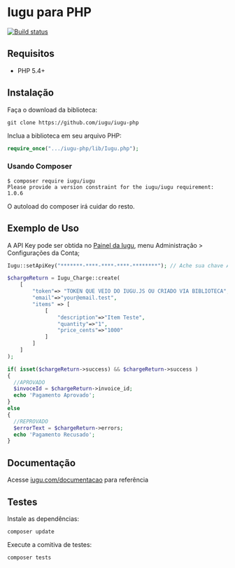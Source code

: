 # Iugu para PHP

[![Build status](https://img.shields.io/travis/iugu/iugu-php.svg)](https://travis-ci.org/iugu/iugu-php)

## Requisitos

* PHP 5.4+

## Instalação

Faça o download da biblioteca:

```
git clone https://github.com/iugu/iugu-php
```

Inclua a biblioteca em seu arquivo PHP:

```php
require_once(".../iugu-php/lib/Iugu.php");
```

### Usando Composer

```
$ composer require iugu/iugu
Please provide a version constraint for the iugu/iugu requirement: 1.0.6
```

O autoload do composer irá cuidar do resto.

## Exemplo de Uso

A API Key pode ser obtida no [Painel da Iugu](https://app.iugu.com/account), menu Administração > Configurações da Conta;

```php
Iugu::setApiKey("*******-****-****-****-********"); // Ache sua chave API no Painel

$chargeReturn = Iugu_Charge::create(
    [
        "token"=> "TOKEN QUE VEIO DO IUGU.JS OU CRIADO VIA BIBLIOTECA",
        "email"=>"your@email.test",
        "items" => [
            [
                "description"=>"Item Teste",
                "quantity"=>"1",
                "price_cents"=>"1000"
            ]
        ]
    ]
);

if( isset($chargeReturn->success) && $chargeReturn->success )
{
  //APROVADO
  $invoceId = $chargeReturn->invoice_id;
  echo 'Pagamento Aprovado';
}
else
{
  //REPROVADO
  $errorText = $chargeReturn->errors;
  echo 'Pagamento Recusado';
}
```

## Documentação

Acesse [iugu.com/documentacao](http://iugu.com/documentacao) para referência

## Testes

Instale as dependências:

```
composer update
```

Execute a comitiva de testes:

```
composer tests
```

